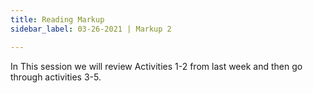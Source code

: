 ```yaml
---
title: Reading Markup
sidebar_label: 03-26-2021 | Markup 2

---
```

In This session we will review Activities 1-2 from last week and then go through activities 3-5.

